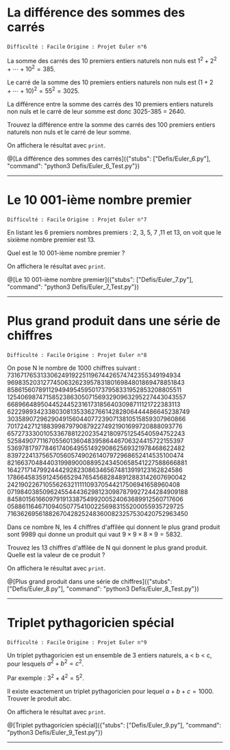 # La différence des sommes des carrés
`Difficulté : Facile`
`Origine : Projet Euler n°6`

La somme des carrés des 10 premiers entiers naturels non nuls est $`1^2+2^2+\cdots + 10^2=385`$.

Le carré de la somme des 10 premiers entiers naturels non nuls est $`(1+2+\cdots+10)^2=55^2=3025`$.

La différence entre la somme des carrés des 10 premiers entiers naturels non nuls et le carré de leur somme est donc 3025-385 = 2640.

Trouvez la différence entre la somme des carrés des 100 premiers entiers naturels non nuls et le carré de leur somme.

On affichera le résultat avec `print`.

@[La différence des sommes des carrés]({"stubs": ["Defis/Euler_6.py"], "command": "python3 Defis/Euler_6_Test.py"})

---

# Le 10 001-ième nombre premier
`Difficulté : Facile`
`Origine : Projet Euler n°7`

En listant les 6 premiers nombres premiers : 2, 3, 5, 7 ,11 et 13, on voit que le sixième nombre premier est 13.

Quel est le 10 001-ième nombre premier ?

On affichera le résultat avec `print`.

@[Le 10 001-ième nombre premier]({"stubs": ["Defis/Euler_7.py"], "command": "python3 Defis/Euler_7_Test.py"})

---

# Plus grand produit dans une série de chiffres
`Difficulté : Facile`
`Origine : Projet Euler n°8`

On pose N le nombre de 1000 chiffres suivant :
73167176531330624919225119674426574742355349194934
96983520312774506326239578318016984801869478851843
85861560789112949495459501737958331952853208805511
12540698747158523863050715693290963295227443043557
66896648950445244523161731856403098711121722383113
62229893423380308135336276614282806444486645238749
30358907296290491560440772390713810515859307960866
70172427121883998797908792274921901699720888093776
65727333001053367881220235421809751254540594752243
52584907711670556013604839586446706324415722155397
53697817977846174064955149290862569321978468622482
83972241375657056057490261407972968652414535100474
82166370484403199890008895243450658541227588666881
16427171479924442928230863465674813919123162824586
17866458359124566529476545682848912883142607690042
24219022671055626321111109370544217506941658960408
07198403850962455444362981230987879927244284909188
84580156166097919133875499200524063689912560717606
05886116467109405077541002256983155200055935729725
71636269561882670428252483600823257530420752963450

Dans ce nombre N, les 4 chiffres d'affilée qui donnent le plus grand produit sont 9989 qui donne un produit qui vaut $`9\times9\times8\times9=5832`$.  

Trouvez les 13 chiffres d'affilée de N qui donnent le plus grand produit. Quelle est la valeur de ce produit ?

On affichera le résultat avec `print`.

@[Plus grand produit dans une série de chiffres]({"stubs": ["Defis/Euler_8.py"], "command": "python3 Defis/Euler_8_Test.py"})

---

# Triplet pythagoricien spécial
`Difficulté : Facile`
`Origine : Projet Euler n°9`

Un triplet pythagoricien est un ensemble de 3 entiers naturels, a < b < c, pour lesquels $`a^2+b^2=c^2`$.

Par exemple : $`3^2+4^2=5^2`$.

Il existe exactement un triplet pythagoricien pour lequel $`a + b + c = 1000`$.  
Trouver le produit abc.

On affichera le résultat avec `print`.

@[Triplet pythagoricien spécial]({"stubs": ["Defis/Euler_9.py"], "command": "python3 Defis/Euler_9_Test.py"})

---
